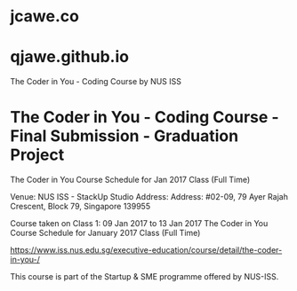 # jcawe.co
# qjawe.github.io
The Coder in You - Coding Course by NUS ISS

# The Coder in You - Coding Course - Final Submission - Graduation Project

The Coder in You Course Schedule for Jan 2017 Class (Full Time)

Venue: NUS ISS - StackUp Studio Address: Address: #02-09, 79 Ayer Rajah Crescent, Block 79, Singapore 139955

Course taken on Class 1: 09 Jan 2017 to 13 Jan 2017 The Coder in You Course Schedule for January 2017 Class (Full Time)

https://www.iss.nus.edu.sg/executive-education/course/detail/the-coder-in-you-/


This course is part of the Startup & SME programme offered by NUS-ISS.
